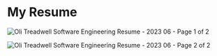 # My Resume

![Oli Treadwell Software Engineering Resume - 2023 06 - Page 1 of 2](https://github.com/olitreadwell/resume/assets/3107864/84222b14-bda5-4c28-83ce-990f1eb5ebab)

![Oli Treadwell Software Engineering Resume - 2023 06 - Page 2 of 2](https://github.com/olitreadwell/resume/assets/3107864/de1e35e7-ef08-496d-95e5-243f3d131d87)
